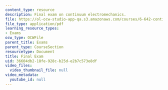 ```yaml
---
content_type: resource
description: Final exam on continuum electromechanics.
file: https://ol-ocw-studio-app-qa.s3.amazonaws.com/courses/6-642-continuum-electromechanics-fall-2008/36604db218fe928cb25de2b7c573e8df_final_exam.pdf
file_type: application/pdf
learning_resource_types:
- Exams
ocw_type: OCWFile
parent_title: Exams
parent_type: CourseSection
resourcetype: Document
title: Final Exam
uid: 36604db2-18fe-928c-b25d-e2b7c573e8df
video_files:
  video_thumbnail_file: null
video_metadata:
  youtube_id: null
---
```

